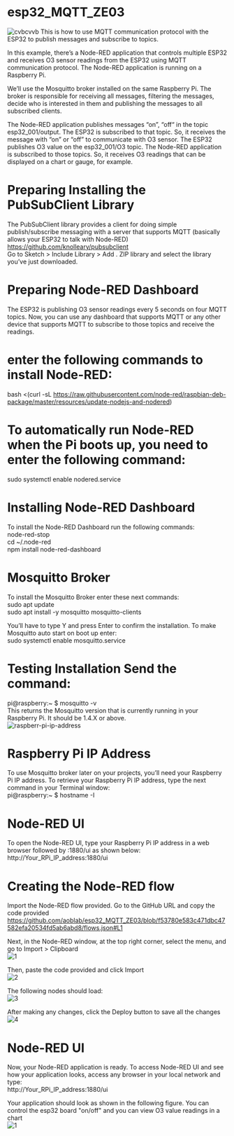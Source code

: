 # esp32_MQTT_ZE03
![cvbcvvb](https://user-images.githubusercontent.com/32832715/116376370-257e9b80-a84b-11eb-8fb2-a6792777a022.PNG)
This is how to use MQTT communication protocol with the ESP32 to publish messages and subscribe to topics.

In this example, there’s a Node-RED application that controls multiple ESP32 and receives O3 sensor readings from the ESP32 using MQTT communication protocol. The Node-RED application is running on a Raspberry Pi.

We’ll use the Mosquitto broker installed on the same Raspberry Pi. The broker is responsible for receiving all messages, filtering the messages, decide who is interested in them and publishing the messages to all subscribed clients.

The Node-RED application publishes messages “on”, “off“ in the topic esp32_001/output.
The ESP32 is subscribed to that topic. So, it receives the message with “on” or “off” to communicate with O3 sensor.
The ESP32 publishes O3 value on the esp32_001/O3 topic.
The Node-RED application is subscribed to those topics. So, it receives O3 readings that can be displayed on a chart or gauge, for example.

# Preparing Installing the PubSubClient Library
The PubSubClient library provides a client for doing simple publish/subscribe messaging with a server that supports MQTT (basically allows your ESP32 to talk with Node-RED)  
https://github.com/knolleary/pubsubclient  
Go to Sketch > Include Library > Add . ZIP library and select the library you’ve just downloaded.

# Preparing Node-RED Dashboard
The ESP32 is publishing O3 sensor readings every 5 seconds on four MQTT topics. Now, you can use any dashboard that supports MQTT or any other device that supports MQTT to subscribe to those topics and receive the readings.

# enter the following commands to install Node-RED:
bash <(curl -sL https://raw.githubusercontent.com/node-red/raspbian-deb-package/master/resources/update-nodejs-and-nodered)   

# To automatically run Node-RED when the Pi boots up, you need to enter the following command:
sudo systemctl enable nodered.service  

# Installing Node-RED Dashboard
To install the Node-RED Dashboard run the following commands:  
node-red-stop   
cd ~/.node-red   
npm install node-red-dashboard   

# Mosquitto Broker
To install the Mosquitto Broker enter these next commands:  
sudo apt update  
sudo apt install -y mosquitto mosquitto-clients  

You’ll have to type Y and press Enter to confirm the installation. To make Mosquitto auto start on boot up enter:  
sudo systemctl enable mosquitto.service

# Testing Installation Send the command:
pi@raspberry:~ $ mosquitto -v  
This returns the Mosquitto version that is currently running in your Raspberry Pi. It should be 1.4.X or above.  
![raspberr-pi-ip-address](https://user-images.githubusercontent.com/32832715/116501838-d426e880-a8ec-11eb-9671-6b361dacf701.png)  

# Raspberry Pi IP Address
To use Mosquitto broker later on your projects, you’ll need your Raspberry Pi IP address.
To retrieve your Raspberry Pi IP address, type the next command in your Terminal window:  
pi@raspberry:~ $ hostname -I

# Node-RED UI  
To open the Node-RED UI, type your Raspberry Pi IP address in a web browser followed by :1880/ui as shown below:   
http://Your_RPi_IP_address:1880/ui

# Creating the Node-RED flow  
Import the Node-RED flow provided. Go to the GitHub URL and copy the code provided  
https://github.com/aoblab/esp32_MQTT_ZE03/blob/f53780e583c471dbc47582efa20534fd5ab6abd8/flows.json#L1

Next, in the Node-RED window, at the top right corner, select the menu, and go to Import  > Clipboard  
![1](https://user-images.githubusercontent.com/32832715/116502988-f40bdb80-a8ef-11eb-8f8b-d6315cb9c3ab.png)

Then, paste the code provided and click Import  
![2](https://user-images.githubusercontent.com/32832715/116502991-f53d0880-a8ef-11eb-8246-3e286388ea66.PNG)

The following nodes should load:  
![3](https://user-images.githubusercontent.com/32832715/116503059-23224d00-a8f0-11eb-95c5-21bccc4003a2.PNG)

After making any changes, click the Deploy button to save all the changes  
![4](https://user-images.githubusercontent.com/32832715/116503069-29182e00-a8f0-11eb-8db1-75dde841e52a.png)

# Node-RED UI
Now, your Node-RED application is ready. To access Node-RED UI and see how your application looks, access any browser in your local network and type:  
http://Your_RPi_IP_address:1880/ui  

Your application should look as shown in the following figure. You can control the esp32 board "on/off" and  you can view O3 value readings in a chart  
![1](https://user-images.githubusercontent.com/32832715/116503291-a80d6680-a8f0-11eb-914c-a5515f1a3059.PNG)  
